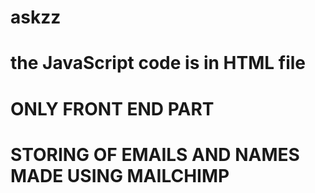 # askzz
 
# the JavaScript code is in HTML file
# ONLY FRONT END PART
# STORING OF EMAILS AND NAMES MADE USING MAILCHIMP
# 
